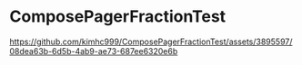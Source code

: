 # ComposePagerFractionTest



https://github.com/kimhc999/ComposePagerFractionTest/assets/3895597/08dea63b-6d5b-4ab9-ae73-687ee6320e6b

